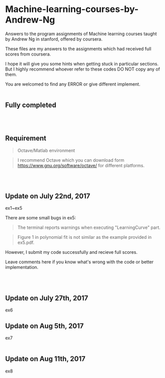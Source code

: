 # Machine-learning-courses-by-Andrew-Ng


  Answers to the program assignments of Machine learning courses taught by Andrew Ng in stanford, offered by coursera.

  These files are my answers to the assignments which had received full scores from coursera.

  I hope it will give you some hints when getting stuck in particular sections. But I highly recommend whoever refer to these codes      DO NOT copy any of them.

  You are welcomed to find any ERROR or give different implement.
<br>
<br>


## Fully completed

<br>
<br>

## Requirement
>Octave/Matlab environment

>I recommend Octave which you can download form https://www.gnu.org/software/octave/ for different platforms.


<br>
<br>

## Update on July 22nd, 2017
  ex1~ex5

  There are some small bugs in ex5: 

  >The terminal reports warnings when executing "LearningCurve" part.

  >Figure 1 in polynomial fit is not similar as the example provided in ex5.pdf.

  However, I submit my code successfully and recieve full scores.

  Leave comments here if you know what's wrong with the code or better implementation.  

<br>
<br>

## Update on July 27th, 2017
ex6
<br>
<bt>

## Update on Aug 5th, 2017
ex7
<br>
<br>

## Update on Aug 11th, 2017
ex8
<br>
<br>



